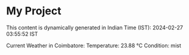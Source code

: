 # My Project

This content is dynamically generated in Indian Time (IST): 2024-02-27 03:55:52 IST


Current Weather in Coimbatore:
Temperature: 23.88 °C
Condition: mist
